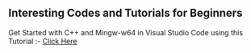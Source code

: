 ## Interesting Codes and Tutorials for Beginners

Get Started with C++ and Mingw-w64 in Visual Studio Code using this Tutorial :- [Click Here](https://code.visualstudio.com/docs/cpp/config-mingw)
